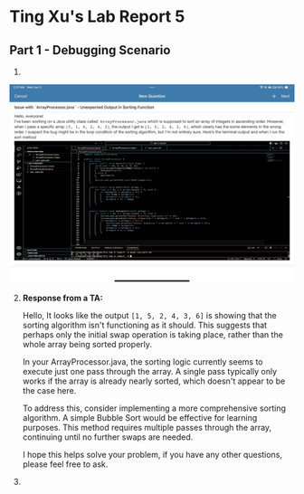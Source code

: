 # Ting Xu's Lab Report 5

## Part 1 - Debugging Scenario

1.

![Image](lab9-1.jpg)

2. **Response from a TA:**

   Hello, It looks like the output `[1, 5, 2, 4, 3, 6]` is showing that the sorting algorithm isn't functioning as it should. This suggests that perhaps only the initial swap operation is taking place, rather than the whole array being sorted properly.

   In your ArrayProcessor.java, the sorting logic currently seems to execute just one pass through the array. A single pass typically only works if the array is already nearly sorted, which doesn't appear to be the case here.

   To address this, consider implementing a more comprehensive sorting algorithm. A simple Bubble Sort would be effective for learning purposes. This method requires multiple passes through the array, continuing until no further swaps are needed.

   I hope this helps solve your problem, if you have any other questions, please feel free to ask.

3. 

   


